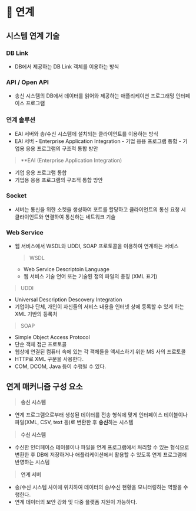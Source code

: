 # 🌟 연계

## 시스템 연계 기술

### **DB Link**

- DB에서 제공하는 DB Link 객체를 이용하는 방식

### **API / Open API**

- 송신 시스템의 DB에서 데이터를 읽어와 제공하는 애플리케이션 프로그래밍 인터페이스 프로그램

### **연계 솔루션**

- EAI 서버와 송/수신 시스템에 설치되는 클라이언트를 이용하는 방식
- EAI 서버 - Enterprise Application Integration - 기업 응용 프로그램 통합 - 기업용 응용 프로그램의 구조적 통합 방안

> \*\*EAI (Enterprise Application Integration)

- 기업 응용 프로그램 통합
- 기업용 응용 프로그램의 구조적 통합 방안

### **Socket**

- 서버는 통신을 위한 소켓을 생성하여 포트를 할당하고 클라이언트의 통신 요청 시 클라이언트와 연결하여 통신하는 네트워크 기술

### **Web Service**

- 웹 서비스에서 WSDL와 UDDI, SOAP 프로토콜을 이용하여 연계하는 서비스

  > WSDL

  - Web Service Descriptoin Language
  - 웹 서비스 기술 언어 또는 기술된 정의 파일의 총칭 (XML 표기)

> UDDI

- Universal Description Descovery Integration
- 기업이나 단체, 개인이 자신들의 서비스 내용을 인터넷 상에 등록할 수 있게 하는 XML 기반의 등록처

> SOAP

- Simple Object Access Protocol
- 단순 객체 접근 프로토콜
- 웹상에 연결된 컴퓨터 속에 있는 각 객체들을 액세스하기 위한 MS 사의 프로토콜
- HTTP로 XML 구문을 사용한다.
- COM, DCOM, Java 등이 수행될 수 있다.

## 연계 매커니즘 구성 요소

> **송신 시스템**

- 연계 프로그램으로부터 생성된 데이터를 전송 형식에 맞게 인터페이스 테이블이나 파일(XML, CSV, text 등)로 변환한 후 **송신**하는 시스템

> **수신 시스템**

- 수신한 인터페이스 테이블이나 파일을 연계 프로그램에서 처리할 수 있는 형식으로 변환한 후 DB에 저장하거나 애플리케이션에서 활용할 수 있도록 연계 프로그램에 반영하는 시스템

> **연계 서버**

- 송/수신 시스템 사이에 위치하여 데이터의 송/수신 현황을 모니터링하는 역할을 수행한다.
- 연계 데이터의 보안 강화 및 다중 플랫폼 지원이 가능하다.
